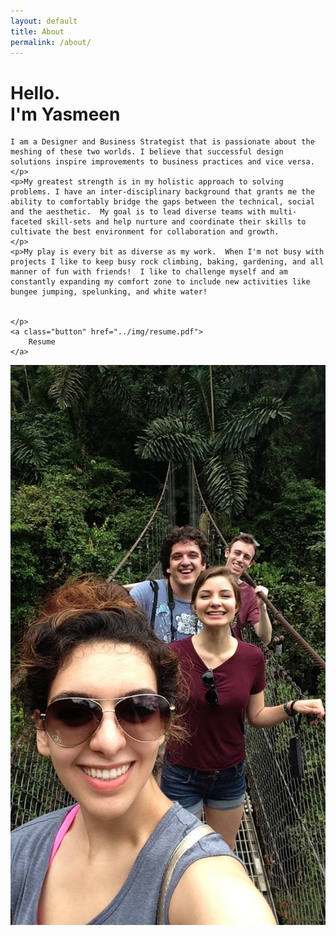 ```yaml
---
layout: default
title: About
permalink: /about/
---
```


<div class="grid-x about">
  <div class="cell small-12 medium-6 about-header">
    <h1 class="about-title">Hello.<br/>I'm Yasmeen</h1>
    <div class="yazzy-line"></div>
    <p>

    I am a Designer and Business Strategist that is passionate about the meshing of these two worlds. I believe that successful design solutions inspire improvements to business practices and vice versa.
    </p>
    <p>My greatest strength is in my holistic approach to solving problems. I have an inter-disciplinary background that grants me the ability to comfortably bridge the gaps between the technical, social and the aesthetic.  My goal is to lead diverse teams with multi-faceted skill-sets and help nurture and coordinate their skills to cultivate the best environment for collaboration and growth.
    </p>
    <p>My play is every bit as diverse as my work.  When I'm not busy with projects I like to keep busy rock climbing, baking, gardening, and all manner of fun with friends!  I like to challenge myself and am constantly expanding my comfort zone to include new activities like bungee jumping, spelunking, and white water!

    
    </p>
    <a class="button" href="../img/resume.pdf">
        Resume
    </a>
  </div>
  <div class="cell small-12 medium-6">
    <img src="/img/yasmeenwithfriends.jpg" alt="Photo of Yasmeen">
  </div>
</div>
